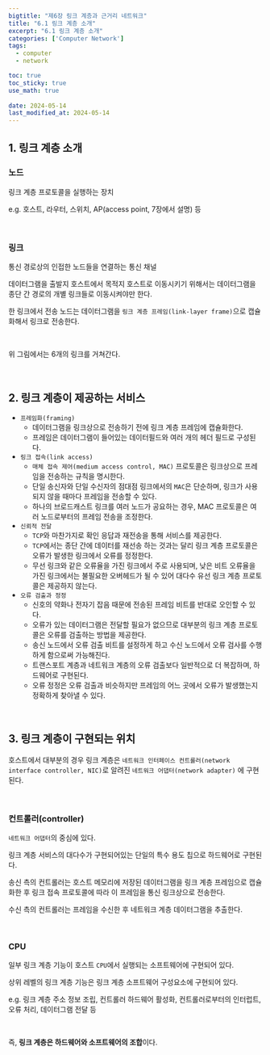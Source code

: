 ```yaml
---
bigtitle: "제6장 링크 계층과 근거리 네트워크"
title: "6.1 링크 계층 소개"
excerpt: "6.1 링크 계층 소개"
categories: ['Computer Network']
tags:
  - computer
  - network

toc: true
toc_sticky: true
use_math: true
 
date: 2024-05-14
last_modified_at: 2024-05-14
---
```

## 1. 링크 계층 소개

### 노드

링크 계층 프로토콜을 실행하는 장치

e.g. 호스트, 라우터, 스위치, AP(access point, 7장에서 설명) 등

<br/>

### 링크

통신 경로상의 인접한 노드들을 연결하는 통신 채널

데이터그램을 출발지 호스트에서 목적지 호스트로 이동시키기 위해서는 데이터그램을 종단 간 경로의 개별 링크들로 이동시켜야만 한다.

한 링크에서 전송 노드는 데이터그램을 `링크 계층 프레임(link-layer frame)`으로 캡슐화해서 링크로 전송한다.

<br/>

위 그림에서는 6개의 링크를 거쳐간다.

<br/>

## 2. 링크 계층이 제공하는 서비스

- `프레임화(framing)`
    - 데이터그램을 링크상으로 전송하기 전에 링크 계층 프레임에 캡슐화한다.
    - 프레임은 데이터그램이 들어있는 데이터필드와 여러 개의 헤더 필드로 구성된다.
- `링크 접속(link access)`
    - `매체 접속 제어(medium access control, MAC)` 프로토콜은 링크상으로 프레임을 전송하는 규칙을 명시한다.
    - 단일 송신자와 단일 수신자의 점대점 링크에서의 `MAC`은 단순하며, 링크가 사용되지 않을 때마다 프레임을 전송할 수 있다.
    - 하나의 브로드캐스트 링크를 여러 노드가 공요하는 경우, MAC 프로토콜은 여러 노드로부터의 프레임 전송을 조정한다.
- `신뢰적 전달`
    - `TCP`와 마찬가지로 확인 응답과 재전송을 통해 서비스를 제공한다.
    - `TCP`에서는 종단 간에 데이터를 재선송 하는 것과는 달리 링크 계층 프로토콜은 오류가 발생한 링크에서 오류를 정정한다.
    - 무선 링크와 같은 오류율을 가진 링크에서 주로 사용되며, 낮은 비트 오류율을 가진 링크에서는 불필요한 오버헤드가 될 수 있어 대다수 유선 링크 계층 프로토콜은 제공하지 않는다.
- `오류 검출과 정정`
    - 신호의 약화나 전자기 잡음 때문에 전송된 프레임 비트를 반대로 오인할 수 있다.
    - 오류가 있는 데이터그램은 전달할 필요가 없으므로 대부분의 링크 계층 프로토콜은 오류를 검출하는 방법을 제공한다.
    - 송신 노드에서 오류 검출 비트를 설정하게 하고 수신 노드에서 오류 검사를 수행하게 함으로써 가능해진다.
    - 트랜스포트 계층과 네트워크 계층의 오류 검출보다 일반적으로 더 복잡하며, 하드웨어로 구현된다.
    - 오류 정정은 오류 검출과 비슷하지만 프레임의 어느 곳에서 오류가 발생했는지 정확하게 찾아낼 수 있다.

<br/>

## 3. 링크 계층이 구현되는 위치

호스트에서 대부분의 경우 링크 계층은 `네트워크 인터페이스 컨트롤러(network interface controller, NIC)`로 알려진 `네트워크 어댑터(network adapter)` 에 구현된다.

<br/>

### 컨트롤러(controller)

`네트워크 어댑터`의 중심에 있다.

링크 계층 서비스의 대다수가 구현되어있는 단일의 특수 용도 칩으로 하드웨어로 구현된다.

송신 측의 컨트롤러는 호스트 메모리에 저장된 데이터그램을 링크 계층 프레임으로 캡슐화한 후 링크 접속 프로토콜에 따라 이 프레임을 통신 링크상으로 전송한다.

수신 측의 컨트롤러는 프레임을 수신한 후 네트워크 계층 데이터그램을 추출한다.

<br/>

### CPU

일부 링크 계층 기능이 호스트 `CPU`에서 실행되는 소프트웨어에 구현되어 있다.

상위 레벨의 링크 계층 기능은 링크 계층 소프트웨어 구성요소에 구현되어 있다.

e.g. 링크 계층 주소 정보 조립, 컨트롤러 하드웨어 활성화, 컨트롤러로부터의 인터럽트, 오류 처리, 데이터그램 전달 등

<br/>

즉, **링크 계층은 하드웨어와 소프트웨어의 조합**이다.
